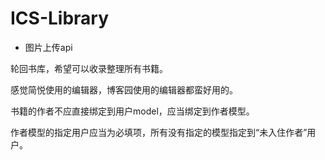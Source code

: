 # ICS-Library

- 图片上传api

轮回书库，希望可以收录整理所有书籍。

感觉简悦使用的编辑器，博客园使用的编辑器都蛮好用的。

书籍的作者不应直接绑定到用户model，应当绑定到作者模型。

作者模型的指定用户应当为必填项，所有没有指定的模型指定到“未入住作者”用户。

